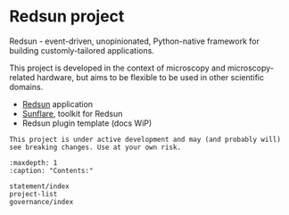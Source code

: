 # Redsun project

Redsun - event-driven, unopinionated, Python-native framework for building customly-tailored applications.

This project is developed in the context of microscopy and microscopy-related hardware, but aims to be flexible to be used in other scientific domains.

- [Redsun] application
- [Sunflare], toolkit for Redsun
- Redsun plugin template (docs WiP)

```{warning}
This project is under active development and may (and probably will) see breaking changes. Use at your own risk.
```

```{toctree}
:maxdepth: 1
:caption: "Contents:"

statement/index
project-list
governance/index
```

[redsun]: https://redsun-acquisition.github.io/redsun/main/
[sunflare]: https://redsun-acquisition.github.io/sunflare/main/
